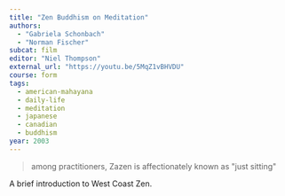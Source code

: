 ```yaml
---
title: "Zen Buddhism on Meditation"
authors:
  - "Gabriela Schonbach"
  - "Norman Fischer"
subcat: film
editor: "Niel Thompson"
external_url: "https://youtu.be/5MqZ1vBHVDU"
course: form
tags:
  - american-mahayana
  - daily-life
  - meditation
  - japanese
  - canadian
  - buddhism
year: 2003
---
```


> among practitioners, Zazen is affectionately known as "just sitting"

A brief introduction to West Coast Zen.
